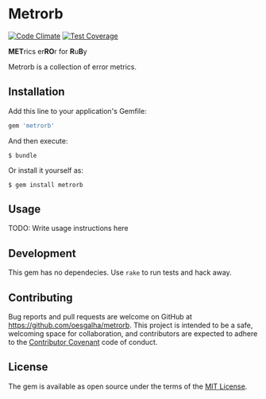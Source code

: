 # Metrorb
[![Code Climate](https://codeclimate.com/github/oesgalha/metrorb/badges/gpa.svg)](https://codeclimate.com/github/oesgalha/metrorb)
[![Test Coverage](https://codeclimate.com/github/oesgalha/metrorb/badges/coverage.svg)](https://codeclimate.com/github/oesgalha/metrorb/coverage)

**MET**rics er**RO**r for **R**u**B**y

Metrorb is a collection of error metrics.

## Installation

Add this line to your application's Gemfile:

```ruby
gem 'metrorb'
```

And then execute:

    $ bundle

Or install it yourself as:

    $ gem install metrorb

## Usage

TODO: Write usage instructions here

## Development

This gem has no dependecies. Use `rake` to run tests and hack away.

## Contributing

Bug reports and pull requests are welcome on GitHub at https://github.com/oesgalha/metrorb. This project is intended to be a safe, welcoming space for collaboration, and contributors are expected to adhere to the [Contributor Covenant](http://contributor-covenant.org) code of conduct.


## License

The gem is available as open source under the terms of the [MIT License](http://opensource.org/licenses/MIT).
